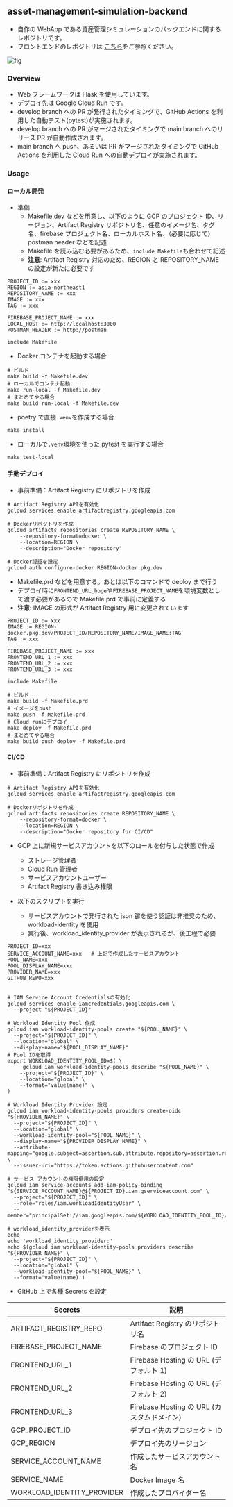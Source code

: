 ## asset-management-simulation-backend

- 自作の WebApp である資産管理シミュレーションのバックエンドに関するレポジトリです。
- フロントエンドのレポジトリは [こちら](https://github.com/spider-man-tm/asset-management-simulation-frontend)をご参照ください。

![fig](architect.png)

### Overview

- Web フレームワークは Flask を使用しています。
- デプロイ先は Google Cloud Run です。
- develop branch への PR が発行されたタイミングで、GitHub Actions を利用した自動テスト(pytest)が実施されます。
- develop branch への PR がマージされたタイミングで main branch へのリリース PR が自動作成されます。
- main branch へ push、あるいは PR がマージされたタイミングで GitHub Actions を利用した Cloud Run への自動デプロイが実施されます。

### Usage

#### ローカル開発

- 準備
  - Makefile.dev などを用意し、以下のように GCP のプロジェクト ID、リージョン、Artifact Registry リポジトリ名、任意のイメージ名、タグ名、firebase プロジェクト名、ローカルホスト名、（必要に応じて）postman header などを記述
  - Makefile を読み込む必要があるため、`include Makefile`も合わせて記述
  - **注意**: Artifact Registry 対応のため、REGION と REPOSITORY_NAME の設定が新たに必要です

```
PROJECT_ID := xxx
REGION := asia-northeast1
REPOSITORY_NAME := xxx
IMAGE := xxx
TAG := xxx

FIREBASE_PROJECT_NAME := xxx
LOCAL_HOST := http://localhost:3000
POSTMAN_HEADER := http://postman

include Makefile
```

- Docker コンテナを起動する場合

```shell
# ビルド
make build -f Makefile.dev
# ローカルでコンテナ起動
make run-local -f Makefile.dev
# まとめてやる場合
make build run-local -f Makefile.dev
```

- poetry で直接`.venv`を作成する場合

```shell
make install
```

- ローカルで`.venv`環境を使った pytest を実行する場合

```shell
make test-local
```

#### 手動デプロイ

- 事前準備：Artifact Registry にリポジトリを作成

```shell
# Artifact Registry APIを有効化
gcloud services enable artifactregistry.googleapis.com

# Dockerリポジトリを作成
gcloud artifacts repositories create REPOSITORY_NAME \
    --repository-format=docker \
    --location=REGION \
    --description="Docker repository"

# Docker認証を設定
gcloud auth configure-docker REGION-docker.pkg.dev
```

- Makefile.prd などを用意する。あとは以下のコマンドで deploy まで行う
- デプロイ時に`FRONTEND_URL_hoge`や`FIREBASE_PROJECT_NAME`を環境変数として渡す必要があるので Makefile.prd で事前に定義する
- **注意**: IMAGE の形式が Artifact Registry 用に変更されています

```
PROJECT_ID := xxx
IMAGE := REGION-docker.pkg.dev/PROJECT_ID/REPOSITORY_NAME/IMAGE_NAME:TAG
TAG := xxx

FIREBASE_PROJECT_NAME := xxx
FRONTEND_URL_1 := xxx
FRONTEND_URL_2 := xxx
FRONTEND_URL_3 := xxx

include Makefile
```

```shell
# ビルド
make build -f Makefile.prd
# イメージをpush
make push -f Makefile.prd
# Cloud runにデプロイ
make deploy -f Makefile.prd
# まとめてやる場合
make build push deploy -f Makefile.prd
```

#### CI/CD

- 事前準備：Artifact Registry にリポジトリを作成

```shell
# Artifact Registry APIを有効化
gcloud services enable artifactregistry.googleapis.com

# Dockerリポジトリを作成
gcloud artifacts repositories create REPOSITORY_NAME \
    --repository-format=docker \
    --location=REGION \
    --description="Docker repository for CI/CD"
```

- GCP 上に新規サービスアカウントを以下のロールを付与した状態で作成

  - ストレージ管理者
  - Cloud Run 管理者
  - サービスアカウントユーザー
  - Artifact Registry 書き込み権限

- 以下のスクリプトを実行
  - サービスアカウントで発行された json 鍵を使う認証は非推奨のため、workload-identity を使用
  - 実行後、workload_identity_provider が表示されるが、後工程で必要

```shell
PROJECT_ID=xxx
SERVICE_ACCOUNT_NAME=xxx   # 上記で作成したサービスアカウント
POOL_NAME=xxx
POOL_DISPLAY_NAME=xxx
PROVIDER_NAME=xxx
GITHUB_REPO=xxx


# IAM Service Account Credentialsの有効化
gcloud services enable iamcredentials.googleapis.com \
  --project "${PROJECT_ID}"

# Workload Identity Pool 作成
gcloud iam workload-identity-pools create "${POOL_NAME}" \
  --project="${PROJECT_ID}" \
  --location="global" \
  --display-name="${POOL_DISPLAY_NAME}"
# Pool IDを取得
export WORKLOAD_IDENTITY_POOL_ID=$( \
     gcloud iam workload-identity-pools describe "${POOL_NAME}" \
    --project="${PROJECT_ID}" \
    --location="global" \
    --format="value(name)" \
)

# Workload Identity Provider 設定
gcloud iam workload-identity-pools providers create-oidc "${PROVIDER_NAME}" \
  --project="${PROJECT_ID}" \
  --location="global" \
  --workload-identity-pool="${POOL_NAME}" \
  --display-name="${PROVIDER_DISPLAY_NAME}" \
  --attribute-mapping="google.subject=assertion.sub,attribute.repository=assertion.repository,attribute.actor=assertion.actor,attribute.aud=assertion.aud" \
  --issuer-uri="https://token.actions.githubusercontent.com"

# サービス アカウントの権限借用の設定
gcloud iam service-accounts add-iam-policy-binding "${SERVICE_ACCOUNT_NAME}@${PROJECT_ID}.iam.gserviceaccount.com" \
  --project="${PROJECT_ID}" \
  --role="roles/iam.workloadIdentityUser" \
  --member="principalSet://iam.googleapis.com/${WORKLOAD_IDENTITY_POOL_ID}/attribute.repository/${GITHUB_REPO}"

# workload_identity_providerを表示
echo
echo 'workload_identity_provider:'
echo $(gcloud iam workload-identity-pools providers describe "${PROVIDER_NAME}" \
  --project="${PROJECT_ID}" \
  --location="global" \
  --workload-identity-pool="${POOL_NAME}" \
  --format='value(name)')

```

- GitHub 上で各種 Secrets を設定

| Secrets                    | 説明                                       |
| -------------------------- | ------------------------------------------ |
| ARTIFACT_REGISTRY_REPO     | Artifact Registry のリポジトリ名           |
| FIREBASE_PROJECT_NAME      | Firebase のプロジェクト ID                 |
| FRONTEND_URL_1             | Firebase Hosting の URL (デフォルト 1)     |
| FRONTEND_URL_2             | Firebase Hosting の URL (デフォルト 2)     |
| FRONTEND_URL_3             | Firebase Hosting の URL (カスタムドメイン) |
| GCP_PROJECT_ID             | デプロイ先のプロジェクト ID                |
| GCP_REGION                 | デプロイ先のリージョン                     |
| SERVICE_ACCOUNT_NAME       | 作成したサービスアカウント名               |
| SERVICE_NAME               | Docker Image 名                            |
| WORKLOAD_IDENTITY_PROVIDER | 作成したプロバイダー名                     |
